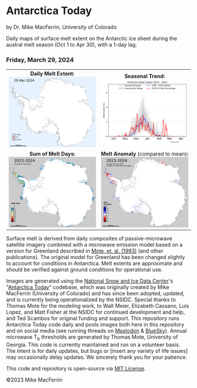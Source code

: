 # Antarctica Today

by Dr. Mike MacFerrin, University of Colorado

Daily maps of surface melt extent on the Antarctic ice sheet during the austral melt season (Oct 1 to Apr 30), with a 1-day lag.

### **<!--date_long_start-->Friday, March 29, 2024<!--date_long_end-->**
<!--The "date_long_start" and "date_long_end" html-comment tags above are so the add_date_to_readme.py script can find and dynamically replace the date in this README.md every time the images are updated. Do not remove them unless the code no longer uses add_date_to_readme.py-->
<!--Same goes for the "contains_short_date_start" and "contains_short_date_end" comments below.-->
<!--Note: The "_start" tags and the "_end" tags should remain on the same line. The script searches line-by-line for both tags in a single text line.-->
<table>
  <tr>
    <td align='center' width='50%' padding='0px'><b>Daily Melt Extent:</b><br>
<!--contains_short_date_start--><img src="./images/R0_daily_2024.03.29.png" /><!--contains_short_date_end--></td>
    <td align='center' width='50%' padding='0px'><b>Seasonal Trend:</b><br>
    <!--contains_short_date_start--><img src="./images/R0_line_plot_2024.03.29.png" /><!--contains_short_date_end--></td>
  </tr>
  <tr>
    <td align='center' padding='0px'><b>Sum of Melt Days:</b><br>
    <!--contains_short_date_start--><img src="./images/R0_sum_2024.03.29.png" /><!--contains_short_date_end--></td>
    <td align='center' padding='0px'><b>Melt Anomaly</b> (compared to mean)<b>:</b><br>
    <!--contains_short_date_start--><img src="./images/R0_anomaly_2024.03.29.png" /><!--contains_short_date_end--></td>
  </tr>
</table>

Surface melt is derived from daily composites of passive-microwave satellite imagery combined with a microwave emission model based on a version for Greenland described in [Mote, et. al. (1993)](doi.org/10.3189/S0260305500012891) (and other publications). The original model for Greenland has been changed slightly to account for conditions in Antarctica. Melt extents are approximate and should be verified against ground conditions for operational use.

Images are generated using the [National Snow and Ice Data Center](https://nsidc.org/home)'s "[Antarctica Today](https://github.com/nsidc/Antarctica_Today)" codebase, which was originally created by Mike MacFerrin (University of Colorado) and has since been adopted, updated, and is currently being operationalized by the NSIDC. Special thanks to Thomas Mote for the modeling work, to Walt Meier, Elizabeth Cassano, Luis Lopez, and Matt Fisher at the NSIDC for continued development and help, and Ted Scambos for original funding and support. This repository runs Antarctica Today code daily and posts images both here in this repository and on social media (see running threads on [Mastodon](https://spore.social/@icesheetmike/111600065279948308) & [BlueSky](https://bsky.app/profile/icesheetmike.bsky.social/post/3kgry325kmf2r)). Annual microwave T<sub>b</sub> thresholds are generated by Thomas Mote, University of Georgia. This code is currently maintained and run on a volunteer basis. The intent is for daily updates, but bugs or [insert any variety of life issues] may occasionally delay updates. We sincerely thank you for your patience.

This code and repository is open-source via [MIT License](https://github.com/mmacferrin/antarctica_today_social/blob/main/LICENSE).

©2023 Mike MacFerrin
